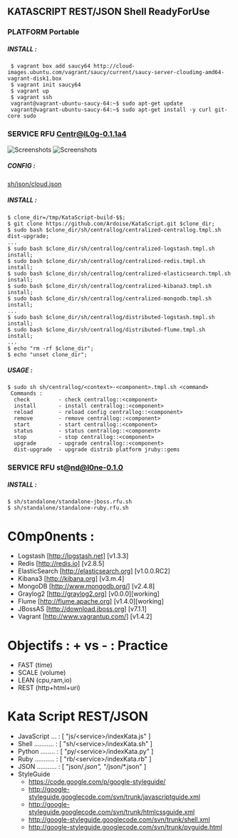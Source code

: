 ## KATASCRIPT REST/JSON Shell ReadyForUse

### PLATFORM Portable
##### INSTALL :
     $ vagrant box add saucy64 http://cloud-images.ubuntu.com/vagrant/saucy/current/saucy-server-cloudimg-amd64-vagrant-disk1.box
     $ vagrant init saucy64
     $ vagrant up
     $ vagrant ssh
     vagrant@vagrant-ubuntu-saucy-64:~$ sudo apt-get update
     vagrant@vagrant-ubuntu-saucy-64:~$ sudo apt-get install -y curl git-core sudo

### SERVICE RFU Centr@lL0g-0.1.1a4
  ![Screenshots](https://cacoo.com/diagrams/b8v677hxhjQriPld-BE94C.png)
  ![Screenshots](https://cacoo.com/diagrams/mTm79GTjCk8HGxsz-BE94C.png?t=1368912915182)

##### CONFIG :
[sh/json/cloud.json](https://github.com/Ardoise/KataScript/blob/master/sh/json/cloud.json)
    
##### INSTALL :
    $ clone_dir=/tmp/KataScript-build-$$;
    $ git clone https://github.com/Ardoise/KataScript.git $clone_dir;
    $ sudo bash $clone_dir/sh/centrallog/centralized-centrallog.tmpl.sh dist-upgrade;
    ...
    $ sudo bash $clone_dir/sh/centrallog/centralized-logstash.tmpl.sh install;
    $ sudo bash $clone_dir/sh/centrallog/centralized-redis.tmpl.sh install;
    $ sudo bash $clone_dir/sh/centrallog/centralized-elasticsearch.tmpl.sh install;
    $ sudo bash $clone_dir/sh/centrallog/centralized-kibana3.tmpl.sh install;
    $ sudo bash $clone_dir/sh/centrallog/centralized-mongodb.tmpl.sh install;
    ...
    $ sudo bash $clone_dir/sh/centrallog/distributed-logstash.tmpl.sh install;
    $ sudo bash $clone_dir/sh/centrallog/distributed-flume.tmpl.sh install;
    ...
    $ echo "rm -rf $clone_dir";
    $ echo "unset clone_dir";
    
##### USAGE :
    $ sudo sh sh/centrallog/<context>-<component>.tmpl.sh <command>
     Commands :
      check         - check centrallog::<component>
      install       - install centrallog::<component>
      reload        - reload config centrallog::<component>
      remove        - remove centrallog::<component>
      start         - start centrallog::<component>
      status        - status centrallog::<component>
      stop          - stop centrallog::<component>
      upgrade       - upgrade centrallog::<component>
      dist-upgrade  - upgrade distrib platform jruby::gems

### SERVICE RFU st@nd@l0ne-0.1.0
    
##### INSTALL :
    $ sh/standalone/standalone-jboss.rfu.sh
    $ sh/standalone/standalone-ruby.rfu.sh

C0mp0nents :
==========================
  - Logstash [http://logstash.net] [v1.3.3]
  - Redis [http://redis.io] [v2.8.5]
  - ElasticSearch [http://elasticsearch.org] [v1.0.0.RC2]
  - Kibana3 [http://kibana.org] [v3.m.4]
  - MongoDB [http://www.mongodb.org/] [v2.4.8]
  - Graylog2 [http://graylog2.org] [v0.0.0][working]
  - Flume [http://flume.apache.org] [v1.4.0][working]
  - JBossAS [http://download.jboss.org] [v7.1.1]
  - Vagrant [http://www.vagrantup.com/] [v1.4.2]

Objectifs : + vs - : Practice 
=============================
  - FAST        (time)
  - SCALE       (volume)
  - LEAN        (cpu,ram,io)
  - REST        (http+html+uri)
  
Kata Script REST/JSON
=============================
  - JavaScript ... : [ "js/\<service\>/indexKata.js" ]
  - Shell ........... : [ "sh/\<service\>/indexKata.sh" ]
  - Python ........ : [ "py/\<service\>/indexKata.py" ]
  - Ruby ........... : [ "rb/\<service\>/indexKata.rb" ]
  - JSON ........... : [ "json/*.json", "*/json/*.json" ]
  - StyleGuide
    - https://code.google.com/p/google-styleguide/
    - http://google-styleguide.googlecode.com/svn/trunk/javascriptguide.xml
    - http://google-styleguide.googlecode.com/svn/trunk/htmlcssguide.xml
    - http://google-styleguide.googlecode.com/svn/trunk/shell.xml
    - http://google-styleguide.googlecode.com/svn/trunk/pyguide.html
